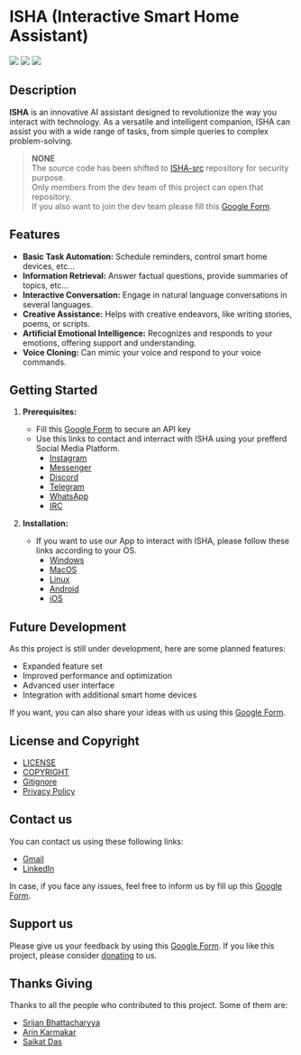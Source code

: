 # ISHA (Interactive Smart Home Assistant)

![](https://visitcount.itsvg.in/api?style=plastic&id=srijan-76448.ISHA&icon=0&color=1)
![](https://img.shields.io/badge/Version-BETA%200.0.1-darkblue?style=plastic)
![](https://img.shields.io/badge/Status-Under%20Development-darkred?style=plastic)

## Description
**ISHA** is an innovative AI assistant designed to revolutionize the way you interact with technology. As a versatile and intelligent companion, ISHA can assist you with a wide range of tasks, from simple queries to complex problem-solving.

> **NONE**<br>
> The source code has been shifted to [ISHA-src](https://github.com/srijan-76448/ISHA-src) repository for security purpose. <br>
> Only members from the dev team of this project can open that repository. <br>
> If you also want to join the dev team please fill this [Google Form](https://forms.gle/mAXtZNk4t3UgYvfz8).

## Features
* **Basic Task Automation:** Schedule reminders, control smart home devices, etc...
* **Information Retrieval:** Answer factual questions, provide summaries of topics, etc...
* **Interactive Conversation:** Engage in natural language conversations in several languages.
* **Creative Assistance:** Helps with creative endeavors, like writing stories, poems, or scripts.
* **Artificial Emotional Intelligence:** Recognizes and responds to your emotions, offering support and understanding.
* **Voice Cloning:** Can mimic your voice and respond to your voice commands.

## Getting Started
1. **Prerequisites:** 
    - Fill this [Google Form]() to secure an API key
    - Use this links to contact and interract with ISHA using your prefferd Social Media Platform.
        - [Instagram]()
        - [Messenger]()
        - [Discord]()
        - [Telegram]()
        - [WhatsApp]()
        - [IRC]()
        <!-- - [Twitter]()
        - [LinkedIn]() -->

2. **Installation:**
    - If you want to use our App to interact with ISHA, please follow these links according to your OS.
        - [Windows]()
        - [MacOS]()
        - [Linux]()
        - [Android]()
        - [iOS]()

<!-- ## User Interface

## Limitations -->

## Future Development
As this project is still under development, here are some planned features:
* Expanded feature set
* Improved performance and optimization
* Advanced user interface
* Integration with additional smart home devices

If you want, you can also share your ideas with us using this [Google Form](https://forms.gle/BVj6GWdCGfhshh5c7).

## License and Copyright
- [LICENSE](LICENSE)
- [COPYRIGHT](COPYRIGHT)
- [Gitignore](.gitignore)
- [Privacy Policy](PRIVACY.md)

## Contact us
You can contact us using these following links:
- [Gmail](mailto:srijan.76448@gamil.com)
- [LinkedIn](https://www.linkedin.com/in/srijan-76448/)

In case, if you face any issues, feel free to inform us by fill up this [Google Form]().

## Support us
Please give us your feedback by using this [Google Form](https://forms.gle/BVj6GWdCGfhshh5c7).
If you like this project, please consider [donating](https://buymeacoffee.com/srijan.76448) to us.

## Thanks Giving
Thanks to all the people who contributed to this project. Some of them are:
- [Srijan Bhattacharyya](https://github.com/srijan-76448)
- [Arin Karmakar](https://github.com/GODL0111)
- [Saikat Das]()
